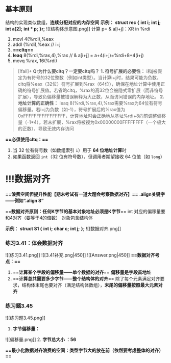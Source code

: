 ## 基本原则
结构的实现类似数组，**连续分配对应的内存空间**
**示例：**
**struct rec {**
	**int i;**
	**int j;**
	**int a[2];**
	**int * p;**
**}r;**
![[结构体示意图.png]]
计算 p= & a[i+j]：XR in %rdi
1. movl 4(%rdi),%eax
2. addl  (%rdi),%eax  // i+j
3. **==cltq==**
4. **leaq** 8(%rdi,%rax,4),%rax // & a[i+j] = a+4(i+j)=%rdi+8+4(i+j)
5. movq %rax, 16(%rdi)
>[!fail]+  **Q:为什么要cltq？一定要cltq吗？**
> **1. 符号扩展的必要性：**
i和j被假定为有符号的32位整数（例如int类型）。当计算i+j时，结果可能为负数。cltq将%eax（32位）符号扩展到%rax（64位），确保在地址计算中使用正确的符号扩展值。若省略cltq，%rax的高32位会被隐式零扩展（而非符号扩展），导致负偏移量被错误解释为大正数，从而访问错误的内存地址。
**2. 地址计算的正确性：**
leaq 8(%rdi,%rax,4),%rax需要%rax为64位有符号偏移量。若i+j为负数（如-1），符号扩展后的%rax值为0xFFFFFFFFFFFFFFFF，计算地址时会正确地从基址%rdi+8向前调整偏移量（-1*4）。若未扩展，%rax将被视为0x00000000FFFFFFFF（一个极大的正数），导致无效内存访问

**==必须使用cltq：==**
1. 当 32 位有符号数（如数组索引 `i`）用于 **64 位地址计算**时
2. 如果函数返回 `int`（32 位有符号数），但调用者期望接收 64 位值（如 `long`）

# !!!数据对齐
**==浪费空间但提升性能【期末考试有一道大题会考察数据对齐】==**
**.align关键字——例如“.align 8”**

==**数据对齐原则：任何K字节的基本对象地址必须是K字节**==
	int 对应的偏移量要和4对齐（要等于4的倍数）
	对象包含结构体

**示例**：
**struct S1 {**
    **int i;**
    **char c;**
    **int j;**
**};**
![[数据对齐.png]]
### **练习3.41：体会数据对齐**
![[练习3.41.png]]
![[3.41补充.png|450]]
![[Answer.png|450]]
**==数据对齐考点：==**
1. ==**计算某个字段的偏移量——单个数据的对齐**==
	**偏移量是字段首地址**
2. ==**计算总共需要多少字节——整个结构体的对齐**==
	除了每个元素满足对齐要求，结构体末尾也要对齐（满足结构体数组），**末尾的偏移量按照最大元素对齐**

### **练习题3.45**
![[练习题3.45.png]]

1. **字节偏移量：**

![[偏移量.png]]
2. **字节总大小 ：56**

**==最小化数据对齐浪费的空间：类型字节大的放在前（依然要考虑整体的对齐）==**